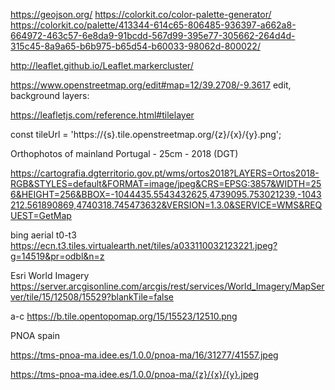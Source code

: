 https://geojson.org/
https://colorkit.co/color-palette-generator/
https://colorkit.co/palette/413344-614c65-806485-936397-a662a8-664972-463c57-6e8da9-91bcdd-567d99-395e77-305662-264d4d-315c45-8a9a65-b6b975-b65d54-b60033-98062d-800022/

http://leaflet.github.io/Leaflet.markercluster/

https://www.openstreetmap.org/edit#map=12/39.2708/-9.3617 edit, background layers:

https://leafletjs.com/reference.html#tilelayer


const tileUrl = 'https://{s}.tile.openstreetmap.org/{z}/{x}/{y}.png';






Orthophotos of mainland Portugal - 25cm - 2018 (DGT)

https://cartografia.dgterritorio.gov.pt/wms/ortos2018?LAYERS=Ortos2018-RGB&STYLES=default&FORMAT=image/jpeg&CRS=EPSG:3857&WIDTH=256&HEIGHT=256&BBOX=-1044435.5543432625,4739095.753021239,-1043212.561890869,4740318.745473632&VERSION=1.3.0&SERVICE=WMS&REQUEST=GetMap


bing aerial
t0-t3
https://ecn.t3.tiles.virtualearth.net/tiles/a033110032123221.jpeg?g=14519&pr=odbl&n=z


Esri World Imagery
https://server.arcgisonline.com/arcgis/rest/services/World_Imagery/MapServer/tile/15/12508/15529?blankTile=false

a-c
https://b.tile.opentopomap.org/15/15523/12510.png




PNOA spain

https://tms-pnoa-ma.idee.es/1.0.0/pnoa-ma/16/31277/41557.jpeg


https://tms-pnoa-ma.idee.es/1.0.0/pnoa-ma/{z}/{x}/{y}.jpeg